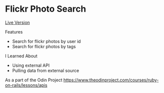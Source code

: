 # Flickr Photo Search

[Live Version](https://young-wildwood-74188.herokuapp.com/)

Features
* Search for flickr photos by user id
* Search for flickr photos by tags

I Learned About
* Using external API
* Pulling data from external source

As a part of the Odin Project
https://www.theodinproject.com/courses/ruby-on-rails/lessons/apis


